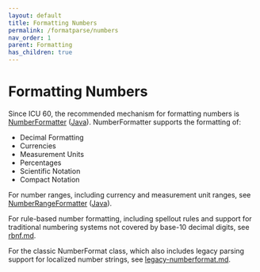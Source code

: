 ```yaml
---
layout: default
title: Formatting Numbers
permalink: /formatparse/numbers
nav_order: 1
parent: Formatting
has_children: true
---
```

<!--
© 2020 and later: Unicode, Inc. and others.
License & terms of use: http://www.unicode.org/copyright.html
-->

# Formatting Numbers

Since ICU 60, the recommended mechanism for formatting numbers is 
[NumberFormatter](https://unicode-org.github.io/icu-docs/apidoc/released/icu4c/numberformatter_8h.html)
([Java](https://unicode-org.github.io/icu-docs/apidoc/released/icu4j/com/ibm/icu/number/NumberFormatter.html)).  NumberFormatter supports the formatting of:

- Decimal Formatting
- Currencies
- Measurement Units
- Percentages
- Scientific Notation
- Compact Notation

For number ranges, including currency and measurement unit ranges, see [NumberRangeFormatter](https://unicode-org.github.io/icu-docs/apidoc/released/icu4c/numberrangeformatter_8h.html) ([Java](https://unicode-org.github.io/icu-docs/apidoc/released/icu4j/com/ibm/icu/number/NumberRangeFormatter.html)).

For rule-based number formatting, including spellout rules and support for traditional numbering systems not covered by base-10 decimal digits, see [rbnf.md](rbnf.md).

For the classic NumberFormat class, which also includes legacy parsing support for localized number strings, see [legacy-numberformat.md](legacy-numberformat.md).
